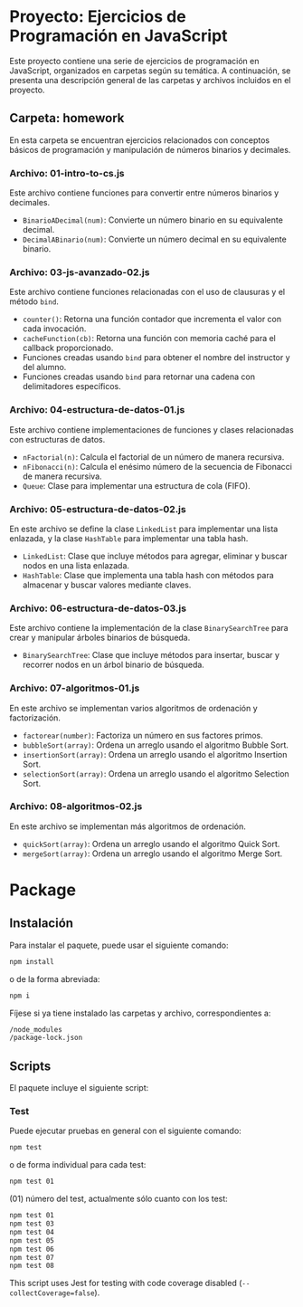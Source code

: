 # Proyecto: Ejercicios de Programación en JavaScript

Este proyecto contiene una serie de ejercicios de programación en JavaScript, organizados en carpetas según su temática. A continuación, se presenta una descripción general de las carpetas y archivos incluidos en el proyecto.

## Carpeta: homework

En esta carpeta se encuentran ejercicios relacionados con conceptos básicos de programación y manipulación de números binarios y decimales.

### Archivo: 01-intro-to-cs.js

Este archivo contiene funciones para convertir entre números binarios y decimales.

- `BinarioADecimal(num)`: Convierte un número binario en su equivalente decimal.
- `DecimalABinario(num)`: Convierte un número decimal en su equivalente binario.

### Archivo: 03-js-avanzado-02.js

Este archivo contiene funciones relacionadas con el uso de clausuras y el método `bind`.

- `counter()`: Retorna una función contador que incrementa el valor con cada invocación.
- `cacheFunction(cb)`: Retorna una función con memoria caché para el callback proporcionado.
- Funciones creadas usando `bind` para obtener el nombre del instructor y del alumno.
- Funciones creadas usando `bind` para retornar una cadena con delimitadores específicos.

### Archivo: 04-estructura-de-datos-01.js

Este archivo contiene implementaciones de funciones y clases relacionadas con estructuras de datos.

- `nFactorial(n)`: Calcula el factorial de un número de manera recursiva.
- `nFibonacci(n)`: Calcula el enésimo número de la secuencia de Fibonacci de manera recursiva.
- `Queue`: Clase para implementar una estructura de cola (FIFO).

### Archivo: 05-estructura-de-datos-02.js

En este archivo se define la clase `LinkedList` para implementar una lista enlazada, y la clase `HashTable` para implementar una tabla hash.

- `LinkedList`: Clase que incluye métodos para agregar, eliminar y buscar nodos en una lista enlazada.
- `HashTable`: Clase que implementa una tabla hash con métodos para almacenar y buscar valores mediante claves.

### Archivo: 06-estructura-de-datos-03.js

Este archivo contiene la implementación de la clase `BinarySearchTree` para crear y manipular árboles binarios de búsqueda.

- `BinarySearchTree`: Clase que incluye métodos para insertar, buscar y recorrer nodos en un árbol binario de búsqueda.

### Archivo: 07-algoritmos-01.js

En este archivo se implementan varios algoritmos de ordenación y factorización.

- `factorear(number)`: Factoriza un número en sus factores primos.
- `bubbleSort(array)`: Ordena un arreglo usando el algoritmo Bubble Sort.
- `insertionSort(array)`: Ordena un arreglo usando el algoritmo Insertion Sort.
- `selectionSort(array)`: Ordena un arreglo usando el algoritmo Selection Sort.

### Archivo: 08-algoritmos-02.js

En este archivo se implementan más algoritmos de ordenación.

- `quickSort(array)`: Ordena un arreglo usando el algoritmo Quick Sort.
- `mergeSort(array)`: Ordena un arreglo usando el algoritmo Merge Sort.

# Package 

## Instalación

Para instalar el paquete, puede usar el siguiente comando:

```bash
npm install 
```

o de la forma abreviada:

```bash
npm i 
```

Fíjese si ya tiene instalado las carpetas y archivo, correspondientes a:

```bash
/node_modules
/package-lock.json
```

## Scripts

El paquete incluye el siguiente script:

### Test

Puede ejecutar pruebas en general con el siguiente comando:

```bash
npm test
```

o de forma individual para cada test:

```bash
npm test 01
```

(01) número del test, actualmente sólo cuanto con los test:


```bash
npm test 01
npm test 03
npm test 04
npm test 05
npm test 06
npm test 07
npm test 08
```

This script uses Jest for testing with code coverage disabled (`--collectCoverage=false`).

